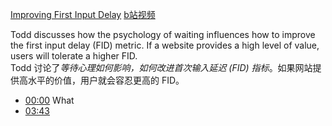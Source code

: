 [Improving First Input Delay](https://frontendmasters.com/courses/web-perf/improving-first-input-delay/)
[b站视频](https://www.bilibili.com/video/BV1s34y1r7hB?p=28&vd_source=22af953ea4c09540ad1966711a2d53f0)

Todd discusses how the psychology of waiting influences how to improve the first input delay (FID) metric. If a website provides a high level of value, users will tolerate a higher FID.  
Todd 讨论了*等待心理如何影响，如何改进首次输入延迟 (FID) 指标*。如果网站提供高水平的价值，用户就会容忍更高的 FID。


- [00:00](https://www.bilibili.com/video/BV1s34y1r7hB?p=28&t=0.492357#t=0.49) What
- [03:43](https://www.bilibili.com/video/BV1s34y1r7hB?p=28&t=223.857498#t=03:43.86) 